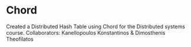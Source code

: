 # Chord

Created a Distributed Hash Table using Chord for the Distributed systems course.
Collaborators: Kanellopoulos Konstantinos & Dimosthenis Theofilatos
